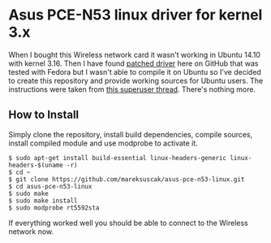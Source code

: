 # Asus PCE-N53 linux driver for kernel 3.x

When I bought this Wireless network card it wasn't working in Ubuntu 14.10 with kernel 3.16. Then I have found [patched driver](https://github.com/unused/patched-Asus-PCE-N53-linux-driver) here on GitHub that was tested with Fedora but I wasn't able to compile it on Ubuntu so I've decided to create this repository and provide working sources for Ubuntu users. The instructions were taken from [this superuser thread](http://superuser.com/questions/663190/asus-pce-n53-11n-n600-pci-e-adapter-on-3-x-kernel). There's nothing more.

## How to Install

Simply clone the repository, install build dependencies, compile sources, install compiled module and use modprobe to activate it.

```
$ sudo apt-get install build-essential linux-headers-generic linux-headers-$(uname -r)
$ cd ~
$ git clone https://github.com/mareksuscak/asus-pce-n53-linux.git
$ cd asus-pce-n53-linux
$ sudo make
$ sudo make install
$ sudo modprobe rt5592sta
```

If everything worked well you should be able to connect to the Wireless network now.